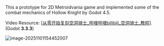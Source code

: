 This a prototype for 2D Metroidvania game and implemented some of the combat mechanics of Hollow Knight by Godot 4.5.

Video Resource: [[从零开始复刻空洞骑士_哔哩哔哩bilibili_空洞骑士_教程](https://www.bilibili.com/video/BV1aLu9z5Erh?spm_id_from=333.788.videopod.sections&vd_source=565abf061bdee250d62ef3d5a3f2e1e3)]. (Godot **3.3.3**)



![image-20251101154452007](https://cdn.jsdelivr.net/gh/KuiMian/NoteImage@master/2025/11/upgit_20251101_image-20251101154452007.png)